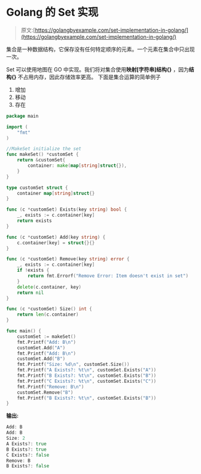 # Golang 的 Set 实现

> 原文:[https://golangbyexample.com/set-implementation-in-golang/](https://golangbyexample.com/set-implementation-in-golang/)

集合是一种数据结构，它保存没有任何特定顺序的元素。一个元素在集合中只出现一次。

Set 可以使用地图在 GO 中实现。我们将对集合使用**映射[字符串]结构{}** ，因为**结构{}** 不占用内存，因此存储效率更高。
下面是集合运算的简单例子

1.  增加
2.  移动
3.  存在

```go
package main

import (
    "fmt"
)

//MakeSet initialize the set
func makeSet() *customSet {
    return &customSet{
        container: make(map[string]struct{}),
    }
}

type customSet struct {
    container map[string]struct{}
}

func (c *customSet) Exists(key string) bool {
    _, exists := c.container[key]
    return exists
}

func (c *customSet) Add(key string) {
    c.container[key] = struct{}{}
}

func (c *customSet) Remove(key string) error {
    _, exists := c.container[key]
    if !exists {
        return fmt.Errorf("Remove Error: Item doesn't exist in set")
    }
    delete(c.container, key)
    return nil
}

func (c *customSet) Size() int {
    return len(c.container)
}

func main() {
    customSet := makeSet()
    fmt.Printf("Add: B\n")
    customSet.Add("A")
    fmt.Printf("Add: B\n")
    customSet.Add("B")
    fmt.Printf("Size: %d\n", customSet.Size())
    fmt.Printf("A Exists?: %t\n", customSet.Exists("A"))
    fmt.Printf("B Exists?: %t\n", customSet.Exists("B"))
    fmt.Printf("C Exists?: %t\n", customSet.Exists("C"))
    fmt.Printf("Remove: B\n")
    customSet.Remove("B")
    fmt.Printf("B Exists?: %t\n", customSet.Exists("B"))
}
```

**输出:**

```go
Add: B
Add: B
Size: 2
A Exists?: true
B Exists?: true
C Exists?: false
Remove: B
B Exists?: false
```